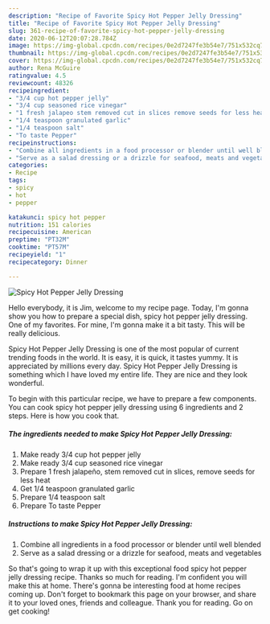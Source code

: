 ```yaml
---
description: "Recipe of Favorite Spicy Hot Pepper Jelly Dressing"
title: "Recipe of Favorite Spicy Hot Pepper Jelly Dressing"
slug: 361-recipe-of-favorite-spicy-hot-pepper-jelly-dressing
date: 2020-06-12T20:07:28.784Z
image: https://img-global.cpcdn.com/recipes/0e2d7247fe3b54e7/751x532cq70/spicy-hot-pepper-jelly-dressing-recipe-main-photo.jpg
thumbnail: https://img-global.cpcdn.com/recipes/0e2d7247fe3b54e7/751x532cq70/spicy-hot-pepper-jelly-dressing-recipe-main-photo.jpg
cover: https://img-global.cpcdn.com/recipes/0e2d7247fe3b54e7/751x532cq70/spicy-hot-pepper-jelly-dressing-recipe-main-photo.jpg
author: Rena McGuire
ratingvalue: 4.5
reviewcount: 48326
recipeingredient:
- "3/4 cup hot pepper jelly"
- "3/4 cup seasoned rice vinegar"
- "1 fresh jalapeo stem removed cut in slices remove seeds for less heat"
- "1/4 teaspoon granulated garlic"
- "1/4 teaspoon salt"
- "To taste Pepper"
recipeinstructions:
- "Combine all ingredients in a food processor or blender until well blended"
- "Serve as a salad dressing or a drizzle for seafood, meats and vegetables"
categories:
- Recipe
tags:
- spicy
- hot
- pepper

katakunci: spicy hot pepper 
nutrition: 151 calories
recipecuisine: American
preptime: "PT32M"
cooktime: "PT57M"
recipeyield: "1"
recipecategory: Dinner

---
```



![Spicy Hot Pepper Jelly Dressing](https://img-global.cpcdn.com/recipes/0e2d7247fe3b54e7/751x532cq70/spicy-hot-pepper-jelly-dressing-recipe-main-photo.jpg)

Hello everybody, it is Jim, welcome to my recipe page. Today, I'm gonna show you how to prepare a special dish, spicy hot pepper jelly dressing. One of my favorites. For mine, I'm gonna make it a bit tasty. This will be really delicious.



Spicy Hot Pepper Jelly Dressing is one of the most popular of current trending foods in the world. It is easy, it is quick, it tastes yummy. It is appreciated by millions every day. Spicy Hot Pepper Jelly Dressing is something which I have loved my entire life. They are nice and they look wonderful.


To begin with this particular recipe, we have to prepare a few components. You can cook spicy hot pepper jelly dressing using 6 ingredients and 2 steps. Here is how you cook that.

<!--inarticleads1-->

##### The ingredients needed to make Spicy Hot Pepper Jelly Dressing:

1. Make ready 3/4 cup hot pepper jelly
1. Make ready 3/4 cup seasoned rice vinegar
1. Prepare 1 fresh jalapeño, stem removed cut in slices, remove seeds for less heat
1. Get 1/4 teaspoon granulated garlic
1. Prepare 1/4 teaspoon salt
1. Prepare To taste Pepper




<!--inarticleads2-->

##### Instructions to make Spicy Hot Pepper Jelly Dressing:

1. Combine all ingredients in a food processor or blender until well blended
1. Serve as a salad dressing or a drizzle for seafood, meats and vegetables




So that's going to wrap it up with this exceptional food spicy hot pepper jelly dressing recipe. Thanks so much for reading. I'm confident you will make this at home. There's gonna be interesting food at home recipes coming up. Don't forget to bookmark this page on your browser, and share it to your loved ones, friends and colleague. Thank you for reading. Go on get cooking!
